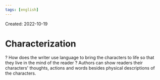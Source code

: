 ```yaml
---
tags: [english] 
---
```

Created: 2022-10-19

# Characterization
?
How does the writer use language to bring the characters to life so that they live in the mind of the reader ? 
Authors can show readers their characters' thoughts, actions and words besides physical descriptions of the characters. 